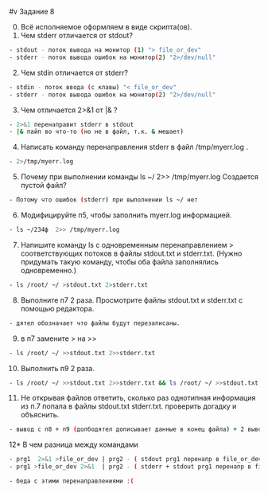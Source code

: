 #v Задание 8

0. Всё исполняемое оформляем в виде скрипта(ов).
1. Чем stderr отличается от stdout?
```bash
- stdout - поток вывода на монитор (1) "> file_or_dev"
- stderr - поток вывода ошибок на монитор(2) "2>/dev/null"
```
2. Чем stdin отличается от stderr?
```bash
- stdin - поток ввода (с клавы) "< file_or_dev"
- stderr - поток вывода ошибок на монитор(2) "2>/dev/null"
```
3. Чем отличается 2>&1 от |&   ?
```bash
- 2>&1 перенаправит stderr в stdout
- |& пайп во что-то (но не в файл, т.к. & мешает)
```
4. Написать команду перенаправления stderr в файл /tmp/myerr.log .
```bash
- 2>/tmp/myerr.log
```
5. Почему при выполнении команды ls ~/  2>>  /tmp/myerr.log  Создается пустой файл?
```bash
- Потому что ошибок (stderr) при выполнении ls ~/ нет
```
6. Модифицируйте п5, чтобы заполнить  myerr.log информацией.
```bash
- ls ~/234ф  2>> /tmp/myerr.log
```
7. Напишите команду ls c одновременным перенаправлением > соответствующих потоков в файлы stdout.txt и stderr.txt. 
(Нужно придумать такую команду, чтобы оба файла заполнялись одновременно.)
```bash
- ls /root/ ~/ >stdout.txt 2>stderr.txt
```
8. Выполните п7 2 раза. Просмотрите  файлы  stdout.txt и stderr.txt с помощью редактора.
```bash
- дятел обозначает что файлы будут перезаписаны.
```
9. в п7 замените > на >>
```bash
- ls /root/ ~/ >>stdout.txt 2>>stderr.txt
```
10. Выполнить п9 2 раза.
```bash
- ls /root/ ~/ >>stdout.txt 2>>stderr.txt && ls /root/ ~/ >>stdout.txt 2>>stderr.txt
```
11. Не открывая файлов ответить, сколько раз однотипная информация из п.7 попала в файлы stdout.txt stderr.txt. проверить догадку и объяснить.
```bash
- вывод с п8 + п9 (долбодятел дописывает данные в конец файла) + 2 вывода сп10 = 4 одинаковых записи
```
12* В чем разница между командами
```bash
- prg1  2>&1 >file_or_dev | prg2 - ( stdout prg1 перенапр в file_or_dev ) ПОТОМ stderr + stdout prg1 | перенапр в prg2
- prg1 >file_or_dev 2>&1  | prg2 - ( stderr + stdout prg1 перенапр в file_or_dev ) | все что осталось (пусто) перенапр в prg2. 

- беда с этими перенаправлениями :( 
```